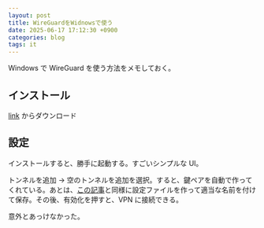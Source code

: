 ```yaml
---
layout: post
title: WireGuardをWidnowsで使う
date: 2025-06-17 17:12:30 +0900
categories: blog
tags: it
---
```


Windows で WireGuard を使う方法をメモしておく。

## インストール

[link](https://www.wireguard.com/install/) からダウンロード

## 設定

インストールすると、勝手に起動する。すごいシンプルな UI。

トンネルを追加 → 空のトンネルを追加を選択。すると、鍵ペアを自動で作ってくれている。あとは、[この記事](https://www.hotoku.info/blog/blog/2023/11/24/use-wireguard-cli.html)と同様に設定ファイルを作って適当な名前を付けて保存。その後、有効化を押すと、VPN に接続できる。

意外とあっけなかった。
